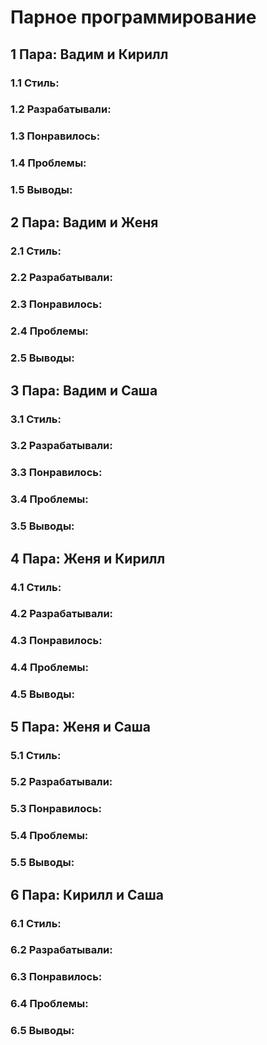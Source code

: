 # **Парное программирование**
## 1 Пара: Вадим и Кирилл
### 1.1 Стиль:
### 1.2 Разрабатывали:
### 1.3 Понравилось:
### 1.4 Проблемы:
### 1.5 Выводы:
## 2 Пара: Вадим и Женя
### 2.1 Стиль:
### 2.2 Разрабатывали:
### 2.3 Понравилось:
### 2.4 Проблемы:
### 2.5 Выводы:
## 3 Пара: Вадим и Саша
### 3.1 Стиль:
### 3.2 Разрабатывали:
### 3.3 Понравилось:
### 3.4 Проблемы:
### 3.5 Выводы:
## 4 Пара: Женя и Кирилл
### 4.1 Стиль:
### 4.2 Разрабатывали:
### 4.3 Понравилось:
### 4.4 Проблемы:
### 4.5 Выводы:
## 5 Пара: Женя и Саша
### 5.1 Стиль:
### 5.2 Разрабатывали:
### 5.3 Понравилось:
### 5.4 Проблемы:
### 5.5 Выводы:
## 6 Пара: Кирилл и Саша
### 6.1 Стиль:
### 6.2 Разрабатывали:
### 6.3 Понравилось:
### 6.4 Проблемы:
### 6.5 Выводы:
